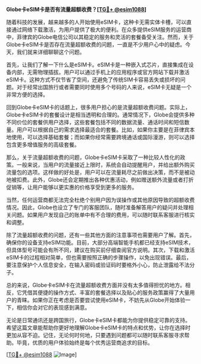 **Globe卡eSIM卡是否有流量超额收费？[[TG💪+ @esim1088](https://t.me/s/esim1088)]**

随着科技的发展，越来越多的人开始使用eSIM卡，这种卡无需实体卡槽，可以直接通过网络下载激活，为用户提供了极大的便利。在众多提供eSIM服务的运营商中，菲律宾的Globe电信公司以其稳定的服务和灵活的套餐备受关注。然而，关于Globe卡eSIM卡是否存在流量超额收费的问题，一直是不少用户心中的疑虑。今天，我们就来详细聊聊这个问题。

首先，让我们了解一下什么是eSIM卡。eSIM卡是一种嵌入式芯片，直接集成在设备内部，无需物理插拔。用户可以通过手机上的应用程序或官方网站下载并激活eSIM卡。这种方式不仅节省了空间，还避免了传统SIM卡容易丢失或损坏的问题。对于经常出国旅行或者需要同时使用多个号码的人来说，eSIM卡无疑是一个非常方便的选择。

回到Globe卡eSIM卡的话题上，很多用户担心的是流量超额收费问题。实际上，Globe卡eSIM卡的套餐设计是相当透明和合理的。通常情况下，Globe会提供多种不同价位的套餐供用户选择，这些套餐包括不同的数据流量、通话时间和短信数量。用户可以根据自己的需求选择最适合的套餐。比如，如果你主要是在菲律宾本地使用，可以选择基础套餐；而如果你经常需要跨境通话或国际漫游，则可以选择包含更多增值服务的高级套餐。

那么，关于流量超额收费的问题，Globe卡eSIM卡采取了一种比较人性化的政策。一般来说，当用户的流量接近上限时，系统会自动提醒用户，并给出额外购买流量包的选项。这样做的好处是，用户可以在流量耗尽之前做出决策，而不是被动地被扣费。此外，Globe还会定期推出各种优惠活动，例如赠送额外流量或者打折促销等，让用户能够以更实惠的价格享受到更多的服务。

当然，任何运营商都无法完全杜绝个别用户因为误操作或其他原因导致的超额收费情况。因此，Globe也设立了专门的客服团队，随时准备解答用户的疑问并处理相关问题。如果用户发现自己的账单中有不合理的费用，可以随时联系客服进行核实和调整。

除了流量超额收费的问题，还有一些其他方面的注意事项也需要用户了解。首先，确保你的设备支持eSIM功能。目前，大部分高端智能手机都已经支持eSIM技术，但具体型号可能会有所不同，建议在购买前仔细查阅官方说明。其次，下载和激活eSIM卡的过程相对简单，但也需要按照正确的步骤操作，以免出现错误。最后，要注意保护个人信息安全，在输入密码或验证码时要格外小心，防止泄露给不法分子。

总的来说，Globe卡eSIM卡在流量超额收费方面并没有太多值得担忧的地方。相反，它凭借其便捷的操作方式、丰富的套餐选择以及贴心的服务政策赢得了大量用户的青睐。如果你正在考虑是否要尝试使用eSIM卡，不妨先从Globe开始体验一下，相信你会对它的表现感到满意。

无论是日常通讯还是跨国旅行，Globe卡eSIM卡都能为你提供稳定可靠的支持。希望这篇文章能帮助你更好地理解Globe卡eSIM卡的特点和优势，让你在选择时更加从容不迫。记住，无论何时何地，只要遇到问题都可以随时联系客服寻求帮助。毕竟，优质的用户体验始终是每个优秀运营商追求的目标。

[[TG💪+ @esim1088](https://t.me/s/esim1088) ![Image](https://i.postimg.cc/4NQfJmqS/Snipaste-2025-05-13-00-14-12.png)]